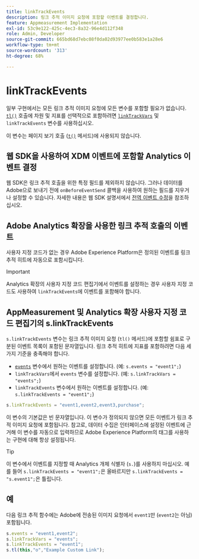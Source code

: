 ```yaml
---
title: linkTrackEvents
description: 링크 추적 이미지 요청에 포함할 이벤트를 결정합니다.
feature: Appmeasurement Implementation
exl-id: 53c9e122-425c-4ec3-8a32-96e4d112f348
role: Admin, Developer
source-git-commit: 665bd68d7ebc08f0da02d93977ee0b583e1a28e6
workflow-type: tm+mt
source-wordcount: '313'
ht-degree: 68%

---
```


# linkTrackEvents

일부 구현에서는 모든 링크 추적 이미지 요청에 모든 변수를 포함할 필요가 없습니다. [`tl()`](../functions/tl-method.md) 호출에 차원 및 지표를 선택적으로 포함하려면 [`linkTrackVars`](linktrackvars.md) 및 `linkTrackEvents` 변수를 사용하십시오.

이 변수는 페이지 보기 호출 ([`t()`](../functions/t-method.md) 메서드)에 사용되지 않습니다.

## 웹 SDK을 사용하여 XDM 이벤트에 포함할 Analytics 이벤트 결정

웹 SDK은 링크 추적 호출을 위한 특정 필드를 제외하지 않습니다. 그러나 데이터를 Adobe으로 보내기 전에 `onBeforeEventSend` 콜백을 사용하여 원하는 필드를 지우거나 설정할 수 있습니다. 자세한 내용은 웹 SDK 설명서에서 [전역 이벤트 수정](https://experienceleague.adobe.com/docs/experience-platform/edge/fundamentals/tracking-events.html?lang=ko#modifying-events-globally)을 참조하십시오.

## Adobe Analytics 확장을 사용한 링크 추적 호출의 이벤트

사용자 지정 코드가 없는 경우 Adobe Experience Platform은 정의된 이벤트를 링크 추적 히트에 자동으로 포함시킵니다.

>[!IMPORTANT]
>
>Analytics 확장의 사용자 지정 코드 편집기에서 이벤트를 설정하는 경우 사용자 지정 코드도 사용하여 `linkTrackEvents`에 이벤트를 포함해야 합니다.

## AppMeasurement 및 Analytics 확장 사용자 지정 코드 편집기의 s.linkTrackEvents

`s.linkTrackEvents` 변수는 링크 추적 이미지 요청 (`tl()` 메서드)에 포함할 쉼표로 구분된 이벤트 목록이 포함된 문자열입니다. 링크 추적 히트에 지표를 포함하려면 다음 세 가지 기준을 충족해야 합니다.

* [`events`](../page-vars/events/events-overview.md) 변수에서 원하는 이벤트를 설정합니다. (예: `s.events = "event1";`)
* `linkTrackVars`에서 `events` 변수를 설정합니다. (예: `s.linkTrackVars = "events";`)
* `linkTrackEvents` 변수에서 원하는 이벤트를 설정합니다. (예: `s.linkTrackEvents = "event1";`)

```js
s.linkTrackEvents = "event1,event2,event3,purchase";
```

이 변수의 기본값은 빈 문자열입니다. 이 변수가 정의되지 않으면 모든 이벤트가 링크 추적 이미지 요청에 포함됩니다. 참고로, 데이터 수집은 인터페이스에 설정된 이벤트에 근거해 이 변수를 자동으로 입력하므로 Adobe Experience Platform의 태그를 사용하는 구현에 대해 항상 설정됩니다.

>[!TIP]
>
>이 변수에서 이벤트를 지정할 때 Analytics 개체 식별자 (`s.`)를 사용하지 마십시오. 예를 들어 `s.linkTrackEvents = "event1";`은 올바르지만 `s.linkTrackEvents = "s.event1";`은 틀립니다.

## 예

다음 링크 추적 함수에는 Adobe에 전송된 이미지 요청에서 `event1`만 (`event2`는 아님) 포함됩니다.

```js
s.events = "event1,event2";
s.linkTrackVars = "events";
s.linkTrackEvents = "event1";
s.tl(this,"o","Example Custom Link");
```
